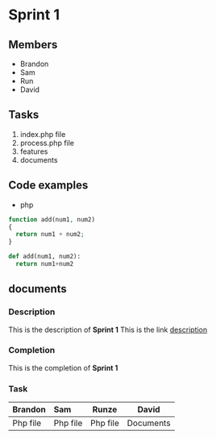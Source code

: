 # Sprint 1
## Members
* Brandon
* Sam
* Run
* David

## Tasks
1. index.php file
1. process.php file
1. features
1. documents

## Code examples
* php
```php
function add(num1, num2)
{
  return num1 + num2;
}
```
```python
def add(num1, num2):
  return num1+num2
```
## documents
### Description
This is the description of **Sprint 1**
This is the link [ description ](www.google.com)

### Completion
This is the completion of **Sprint 1**

### Task
| Brandon     | Sam      | Runze       | David      |
| :---------- | :------- |-------------|------------|
| Php file    | Php file | Php file    | Documents  |
